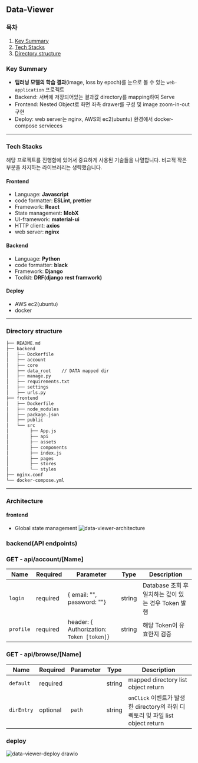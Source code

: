 ## Data-Viewer
### 목차
1. [Key Summary](#key-summary)
2. [Tech Stacks](#tech-stacks)
3. [Directory structure](#directory-structure)

### Key Summary
- **딥러닝 모델의 학습 결과**(image, loss by epoch)를 눈으로 볼 수 있는 `web-application` 프로젝트
- Backend: 서버에 저장되어있는 결과값 directory를 mapping하여 Serve
- Frontend: Nested Object로 화면 좌측 drawer를 구성 및 image zoom-in-out 구현
- Deploy: web server는 nginx, AWS의 ec2(ubuntu) 환경에서 docker-compose servieces

***

### Tech Stacks
해당 프로젝트를 진행함에 있어서 중요하게 사용된 기술들을 나열합니다. 비교적 작은 부분을 차지하는 라이브러리는 생략했습니다.

#### Frontend
- Language: **Javascript**
- code formatter: **ESLint, prettier**
- Framework: **React**
- State management: **MobX**
- UI-framework: **material-ui**
- HTTP client: **axios**
- web server: **nginx**

#### Backend
- Language: **Python**
- code formatter: **black**
- Framework: **Django**
- Toolkit: **DRF(django rest framwork)**

#### Deploy
- AWS ec2(ubuntu)
- docker

***

### Directory structure
```bash
├── README.md
├── backend
│   ├── Dockerfile
│   ├── account
│   ├── core
│   ├── data_root    // DATA mapped dir 
│   ├── manage.py
│   ├── requirements.txt
│   ├── settings
│   ├── urls.py
├── frontend
│   ├── Dockerfile
│   ├── node_modules
│   ├── package.json
│   ├── public
│   └── src
│        ├── App.js
│        ├── api
│        ├── assets
│        ├── components
│        ├── index.js
│        ├── pages
│        ├── stores
│        └── styles
├── nginx.conf
└── docker-compose.yml
```
***

### Architecture
#### frontend
- Global state management
![data-viewer-architecture](https://user-images.githubusercontent.com/41932978/143277384-82699769-d613-40f2-8d56-93110bcd5a62.png)

### backend(API endpoints)
### GET - api/account/[Name]
| Name | Required | Parameter | Type | Description |
| --- | --- | --- | --- | --- |
| `login` | required | { email: "", password: ""} | string | Database 조회 후 일치하는 값이 있는 경우 Token 발행 |
| `profile` | required | header: { Authorization: `Token [token]`}  | string | 해당 Token이 유효한지 검증 |

### GET - api/browse/[Name]
| Name | Required | Parameter | Type | Description |
| --- | --- | --- | --- | --- |
| `default` | required |  | string | mapped directory list object return |
| `dirEntry` | optional | `path` | string | `onClick` 이벤트가 발생한 directory의 하위 디렉토리 및 파일 list object return  |

### deploy
![data-viewer-deploy drawio](https://user-images.githubusercontent.com/41932978/143543575-546327b2-7792-4327-ae7d-650a54dc2935.png)

